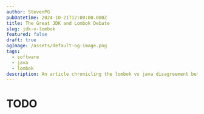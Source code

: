 ```yaml
---
author: StevenPG
pubDatetime: 2024-10-21T12:00:00.000Z
title: The Great JDK and Lombok Debate
slug: jdk-v-lombok
featured: false
draft: true
ogImage: /assets/default-og-image.png
tags:
  - software
  - java
  - lombok
description: An article chronicling the lombok vs java disagreement between pron98 and rswitzerloot. With some additional commentary!
---
```


# TODO
